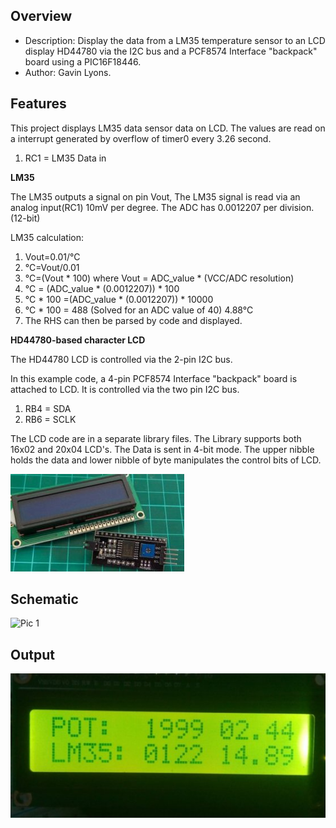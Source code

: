 

Overview
---------------------------
* Description: Display the data from a LM35 temperature sensor 
to an LCD display HD44780 via the I2C bus and a PCF8574 Interface "backpack" board
using a PIC16F18446.
* Author: Gavin Lyons.

Features
----------------------

This project displays  LM35 data sensor data on LCD. The values are read on a interrupt generated by overflow of timer0 every 3.26 second.

1. RC1 = LM35 Data in 

**LM35**

The LM35 outputs a signal on pin Vout, The LM35 signal is read via an analog input(RC1) 10mV per degree.  The ADC  has 0.0012207 per division. (12-bit)

LM35 calculation:

1.    Vout=0.01/°C
2.    °C=Vout/0.01
3.    °C=(Vout *  100) where  Vout = ADC_value * (VCC/ADC resolution)
4.    °C = (ADC_value * (0.0012207)) * 100
5.    °C * 100 =(ADC_value * (0.0012207)) * 10000 
6.    °C  * 100 = 488 (Solved for an ADC value of 40) 4.88°C
7.    The RHS can then be parsed by code and displayed.

**HD44780-based character LCD**

The HD44780  LCD is controlled via the 2-pin I2C bus.

In this example code, a 4-pin PCF8574 Interface "backpack" board is attached to LCD. It is controlled via the two pin I2C bus. 

1. RB4 = SDA
2. RB6 = SCLK 

The LCD code are in a separate library files. The Library supports both 16x02 and 20x04 LCD's.
The Data is sent in 4-bit mode. The upper nibble holds the data and lower nibble of byte manipulates the control bits of LCD. 

![PCF8574 & LCD ](https://github.com/gavinlyonsrepo/pic_16F1619_projects/blob/master/images/LCDPCF.jpg)

Schematic 
------------

![Pic 1](https://github.com/gavinlyonsrepo/pic_16F18446_projects/blob/master/images/LM35.png)

Output 
---------------

![Pic 2](https://github.com/gavinlyonsrepo/pic_16F18446_projects/blob/master/images/LM35data.jpg)
